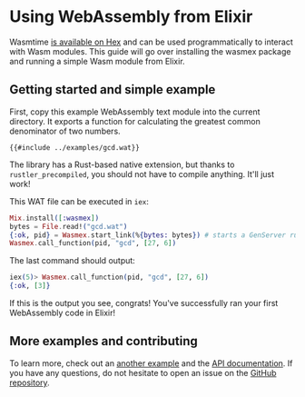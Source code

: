 # Using WebAssembly from Elixir

Wasmtime [is available on Hex](https://hex.pm/packages/wasmex) and can
be used programmatically to interact with Wasm modules. This guide will go over
installing the wasmex package and running a simple Wasm module from Elixir.

## Getting started and simple example

First, copy this example WebAssembly text module into the current directory. It exports
a function for calculating the greatest common denominator of two numbers.

```wat
{{#include ../examples/gcd.wat}}
```

The library has a Rust-based native extension, but thanks to `rustler_precompiled`, you
should not have to compile anything. It'll just work!

This WAT file can be executed in `iex`:

```elixir
Mix.install([:wasmex])
bytes = File.read!("gcd.wat")
{:ok, pid} = Wasmex.start_link(%{bytes: bytes}) # starts a GenServer running a WASM instance
Wasmex.call_function(pid, "gcd", [27, 6])
```

The last command should output:

```elixir
iex(5)> Wasmex.call_function(pid, "gcd", [27, 6])
{:ok, [3]}
```

If this is the output you see, congrats! You've successfully ran your first
WebAssembly code in Elixir!

## More examples and contributing

To learn more, check out an [another example](https://github.com/tessi/wasmex#example)
and the [API documentation](https://hexdocs.pm/wasmex/Wasmex.html).
If you have any questions, do not hesitate to open an issue on the
[GitHub repository](https://github.com/tessi/wasmex).
